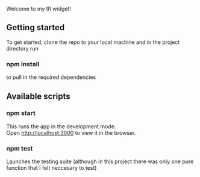 Welcome to my tfl widget!

## Getting started

To get started, clone the repo to your local machine and in the project directory run

### npm install

to pull in the required dependencies

## Available scripts

### npm start

This runs the app in the development mode.<br />
Open [http://localhost:3000](http://localhost:3000) to view it in the browser.

### npm test

Launches the testing suite (although in this project there was only one pure function that I felt neccesary to test)
